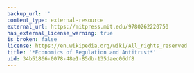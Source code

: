 ```yaml
---
backup_url: ''
content_type: external-resource
external_url: https://mitpress.mit.edu/9780262220750
has_external_license_warning: true
is_broken: false
license: https://en.wikipedia.org/wiki/All_rights_reserved
title: '*Economics of Regulation and Antitrust*'
uid: 34b51866-0078-48e1-85db-135daec06df8
---
```

